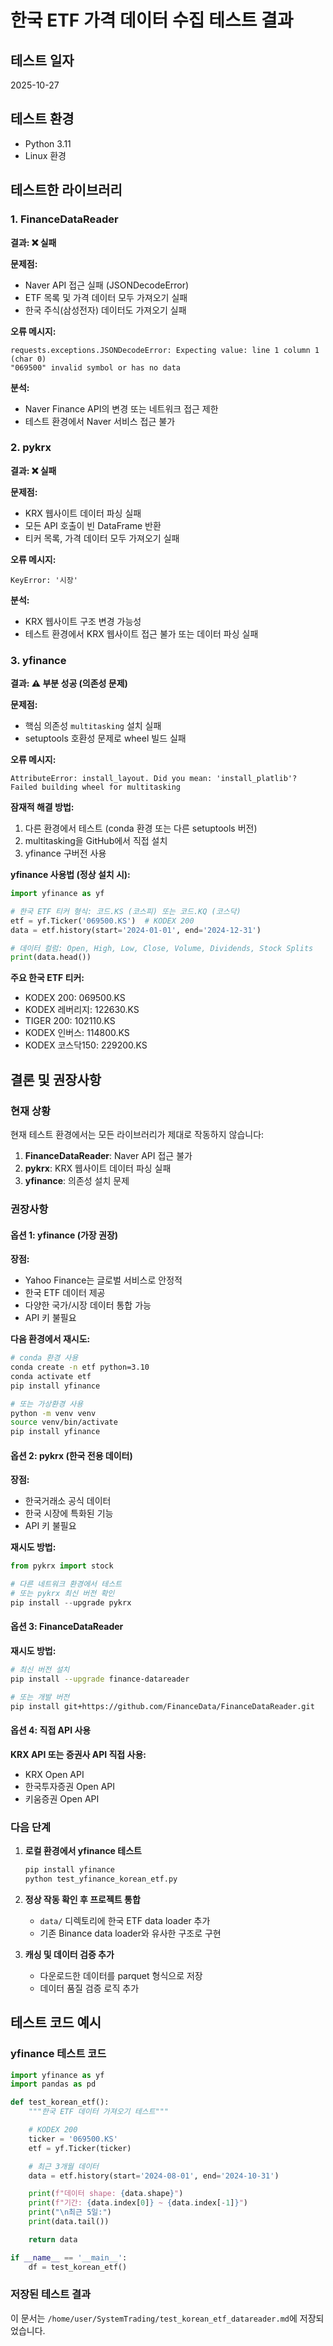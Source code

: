 # 한국 ETF 가격 데이터 수집 테스트 결과

## 테스트 일자
2025-10-27

## 테스트 환경
- Python 3.11
- Linux 환경

## 테스트한 라이브러리

### 1. FinanceDataReader
**결과: ❌ 실패**

**문제점:**
- Naver API 접근 실패 (JSONDecodeError)
- ETF 목록 및 가격 데이터 모두 가져오기 실패
- 한국 주식(삼성전자) 데이터도 가져오기 실패

**오류 메시지:**
```
requests.exceptions.JSONDecodeError: Expecting value: line 1 column 1 (char 0)
"069500" invalid symbol or has no data
```

**분석:**
- Naver Finance API의 변경 또는 네트워크 접근 제한
- 테스트 환경에서 Naver 서비스 접근 불가

### 2. pykrx
**결과: ❌ 실패**

**문제점:**
- KRX 웹사이트 데이터 파싱 실패
- 모든 API 호출이 빈 DataFrame 반환
- 티커 목록, 가격 데이터 모두 가져오기 실패

**오류 메시지:**
```
KeyError: '시장'
```

**분석:**
- KRX 웹사이트 구조 변경 가능성
- 테스트 환경에서 KRX 웹사이트 접근 불가 또는 데이터 파싱 실패

### 3. yfinance
**결과: ⚠️ 부분 성공 (의존성 문제)**

**문제점:**
- 핵심 의존성 `multitasking` 설치 실패
- setuptools 호환성 문제로 wheel 빌드 실패

**오류 메시지:**
```
AttributeError: install_layout. Did you mean: 'install_platlib'?
Failed building wheel for multitasking
```

**잠재적 해결 방법:**
1. 다른 환경에서 테스트 (conda 환경 또는 다른 setuptools 버전)
2. multitasking을 GitHub에서 직접 설치
3. yfinance 구버전 사용

**yfinance 사용법 (정상 설치 시):**
```python
import yfinance as yf

# 한국 ETF 티커 형식: 코드.KS (코스피) 또는 코드.KQ (코스닥)
etf = yf.Ticker('069500.KS')  # KODEX 200
data = etf.history(start='2024-01-01', end='2024-12-31')

# 데이터 컬럼: Open, High, Low, Close, Volume, Dividends, Stock Splits
print(data.head())
```

**주요 한국 ETF 티커:**
- KODEX 200: 069500.KS
- KODEX 레버리지: 122630.KS
- TIGER 200: 102110.KS
- KODEX 인버스: 114800.KS
- KODEX 코스닥150: 229200.KS

## 결론 및 권장사항

### 현재 상황
현재 테스트 환경에서는 모든 라이브러리가 제대로 작동하지 않습니다:
1. **FinanceDataReader**: Naver API 접근 불가
2. **pykrx**: KRX 웹사이트 데이터 파싱 실패
3. **yfinance**: 의존성 설치 문제

### 권장사항

#### 옵션 1: yfinance (가장 권장)
**장점:**
- Yahoo Finance는 글로벌 서비스로 안정적
- 한국 ETF 데이터 제공
- 다양한 국가/시장 데이터 통합 가능
- API 키 불필요

**다음 환경에서 재시도:**
```bash
# conda 환경 사용
conda create -n etf python=3.10
conda activate etf
pip install yfinance

# 또는 가상환경 사용
python -m venv venv
source venv/bin/activate
pip install yfinance
```

#### 옵션 2: pykrx (한국 전용 데이터)
**장점:**
- 한국거래소 공식 데이터
- 한국 시장에 특화된 기능
- API 키 불필요

**재시도 방법:**
```python
from pykrx import stock

# 다른 네트워크 환경에서 테스트
# 또는 pykrx 최신 버전 확인
pip install --upgrade pykrx
```

#### 옵션 3: FinanceDataReader
**재시도 방법:**
```bash
# 최신 버전 설치
pip install --upgrade finance-datareader

# 또는 개발 버전
pip install git+https://github.com/FinanceData/FinanceDataReader.git
```

#### 옵션 4: 직접 API 사용
**KRX API 또는 증권사 API 직접 사용:**
- KRX Open API
- 한국투자증권 Open API
- 키움증권 Open API

### 다음 단계

1. **로컬 환경에서 yfinance 테스트**
   ```bash
   pip install yfinance
   python test_yfinance_korean_etf.py
   ```

2. **정상 작동 확인 후 프로젝트 통합**
   - `data/` 디렉토리에 한국 ETF data loader 추가
   - 기존 Binance data loader와 유사한 구조로 구현

3. **캐싱 및 데이터 검증 추가**
   - 다운로드한 데이터를 parquet 형식으로 저장
   - 데이터 품질 검증 로직 추가

## 테스트 코드 예시

### yfinance 테스트 코드
```python
import yfinance as yf
import pandas as pd

def test_korean_etf():
    """한국 ETF 데이터 가져오기 테스트"""

    # KODEX 200
    ticker = '069500.KS'
    etf = yf.Ticker(ticker)

    # 최근 3개월 데이터
    data = etf.history(start='2024-08-01', end='2024-10-31')

    print(f"데이터 shape: {data.shape}")
    print(f"기간: {data.index[0]} ~ {data.index[-1]}")
    print("\n최근 5일:")
    print(data.tail())

    return data

if __name__ == '__main__':
    df = test_korean_etf()
```

### 저장된 테스트 결과
이 문서는 `/home/user/SystemTrading/test_korean_etf_datareader.md`에 저장되었습니다.

